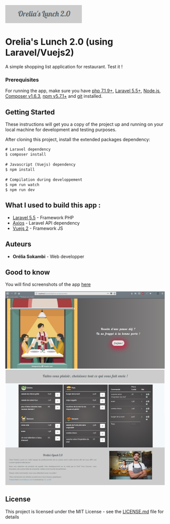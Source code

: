![alt text](https://github.com/OreliaSk/Orelia-s-Lunch-2.0/blob/master/screenshots/oreliaslunch2.0.png)

# Orelia's Lunch 2.0 (using Laravel/Vuejs2) 

A simple shopping list application for restaurant. Test it !

### Prerequisites

For running the app, make sure you have [php 7.1.9+](http://php.net/downloads.php), [Laravel 5.5+](https://laravel.com/docs/5.5/installation), [Node.js](https://nodejs.org/en/),  [Composer v1.6.3](https://getcomposer.org/download/), [npm v5.7.1+](https://www.npmjs.com/)  and [git](https://git-scm.com/) installed.

## Getting Started

These instructions will get you a copy of the project up and running on your local machine for development and testing purposes. 

After cloning this project, install the extended packages dependency: 

```
# Laravel dependency
$ composer install

# Javascript (Vuejs) dependency
$ npm install

# Compilation during developpement
$ npm run watch
$ npm run dev
```

## What I used to build this app :

* [Laravel 5.5](https://laravel.com/) - Framework PHP
* [Axios](https://laracasts.com/discuss/channels/vue/axios-get-datas-from-database-using-axios-in-vuejs-in-laravel?page=1) - Laravel API dependency
* [Vuejs 2](https://vuejs.org) - Framework JS


## Auteurs

* **Orélia Sokambi** - Web developper 

## Good to know
You will find screenshots of the app [here](https://github.com/OreliaSk/Orelia-s-Lunch-2.0/tree/master/screenshots)  


![alt text](https://github.com/OreliaSk/Orelia-s-Lunch-2.0/blob/master/screenshots/home.png)
![alt text](https://github.com/OreliaSk/Orelia-s-Lunch-2.0/blob/master/screenshots/menuorelia.png)

## License

This project is licensed under the MIT License - see the [LICENSE.md](LICENSE.md) file for details
